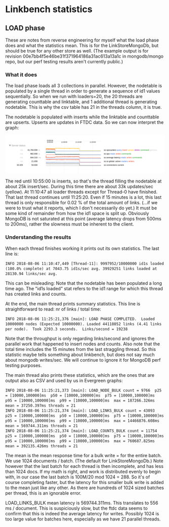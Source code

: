 # Linkbench statistics

## LOAD phase

These are notes from reverse engineering for myself what the load phase does and what the statistics
mean. This is for the LinkStoreMongoDb, but should be true for any other store as well. (The example
output is for revision 00e7bb4f5e46be31f371964186a31ac613a13a1c in mongodb/mongo repo, but our perf
testing results aren't currently public.)

### What it does

The load phase loads all 3 collections in parallel. However, the nodetable is populated by a single
thread in order to generate a sequence of id1 values sequentially. So when we run with loaders=20,
the 20 threads are generating counttable and linktable, and 1 additional thread is generating
nodetable. This is why the csv table has 21 in the threads column, it is true.

The nodetable is populated with inserts while the linktable and counttable are upserts. Upserts are
updates in FTDC data. So we can now interpret the graph:

 ![Graph of MongoDB diagnostic data](ftdc_00e7bb.png) 

The red until 10:55:00 is inserts, so that's the thread filling the nodetable at about 25k
insert/sec. During this time there are about 33k updates/sec (yellow). At 11:10:47 all loader
threads except for Thread-0 have finished. That last thread continues until 11:25:20. Even if 15
minutes is a lot, this last thread is only responsible for 0.02 % of the total amount of links.
(...if we were to trust what it reports, which I don't necessarily do yet.) It must be some kind of
remainder from how the id1 space is split up. Obviously MongoDB is not saturated at this point
(average latency drops from 500ms to 200ms), rather the slowness must be inherent to the client.

### Understanding the results

When each thread finishes working it prints out its own statistics. The last line is:

    INFO 2018-08-06 11:10:47,449 [Thread-11]: 9997952/10000000 id1s loaded (100.0% complete) at 7043.75 id1s/sec avg. 39929251 links loaded at 28130.94 links/sec avg.

This can be misleading: Note that the nodetable has been populated a long time ago. The "id1s
loaded" stat refers to the id1 range for which this thread has created links and counts.

At the end, the main thread prints summary statistics. This line is straightforward to read: nr of
links / total time:

    INFO 2018-08-06 11:25:21,376 [main]: LOAD PHASE COMPLETED.  Loaded 10000000 nodes (Expected 10000000). Loaded 44118052 links (4.41 links per node).  Took 2293.3 seconds.  Links/second = 19238

Note that the throughput is only regarding links/second and ignores the parallel work that happened
to insert nodes and counts. Also note that the total time includes the 15 minutes from the last
straggling thread. So this statistic maybe tells something about linkbench, but does not say much
about mongodb writes/sec. We will continue to ignore it for MongoDB perf testing purposes.

The main thread also prints these statistics, which are the ones that are output also as CSV and
used by us in Evergreen graphs:

    INFO 2018-08-06 11:25:21,373 [main]: LOAD_NODE_BULK count = 9766  p25 = [10000,100000]ms  p50 = [10000,100000]ms  p75 = [10000,100000]ms  p95 = [10000,100000]ms  p99 = [10000,100000]ms  max = 187266.326ms  mean = 37250.397ms threads = 21
    INFO 2018-08-06 11:25:21,374 [main]: LOAD_LINKS_BULK count = 43093  p25 = [10000,100000]ms  p50 = [10000,100000]ms  p75 = [10000,100000]ms  p95 = [10000,100000]ms  p99 = [10000,100000]ms  max = 14466876.608ms  mean = 569744.311ms threads = 21
    INFO 2018-08-06 11:25:21,374 [main]: LOAD_COUNTS_BULK count = 11754  p25 = [10000,100000]ms  p50 = [10000,100000]ms  p75 = [10000,100000]ms  p95 = [10000,100000]ms  p99 = [10000,100000]ms  max = 760687.825ms  mean = 392135.426ms threads = 21

The mean is the mean response time for a bulk write = for the entire batch. We use 1024 documents /
batch. (The default for LinkStoreMongoDb.) Note however that the last batch for each thread is then
incomplete, and has less than 1024 docs. If my math is right, and work is distributed evenly to
begin with, in our case the last batch is 100M/20 mod 1024 = 288. So it's of course completing
faster, but the latency for this smaller bulk write is added to the mean just like any other. As
there are hundreds of 1024 sized batches per thread, this is an ignorable error.

LOAD_LINKS_BULK mean latency is 569744.311ms. This translates to 556 ms / document. This is
suspiciously slow, but the ftdc data seems to confirm that this is indeed the average latency for
writes. Possibly 1024 is too large value for batches here, especially as we have 21 parallel
threads.